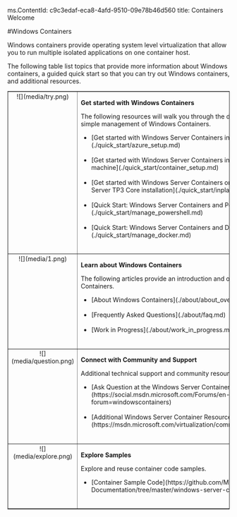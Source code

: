 ms.ContentId: c9c3edaf-eca8-4afd-9510-09e78b46d560
title: Containers Welcome

#Windows Containers

Windows containers provide operating system level virtualization that allow you to run multiple isolated applications on one container host.

The following table list topics that provide more information about Windows containers, a guided quick start so that you can try out Windows containers, and additional resources.

<table border="1" style="background-color:FFFFCC;border-collapse:collapse;border:1px solid FFCC00;color:000000;width:100%" cellpadding="15" cellspacing="3">
  <tr valign="top">
    <td>
      <center caps_internal_Id="6a01260b-ce23-4f5f-9844-1da62652772c">![](media/try.png)</center>
    </td>
    <td>
      <p>
        <strong caps_internal_Id="066f2ca2-2c96-475d-9726-6eb72dea2f1f">Get started with Windows Containers</strong>
      </p>
      <p caps_internal_Id="7244644b-7ee1-487b-bd3f-90d6e5e16761">The following resources will walk you through the deployment, creation, and simple management of Windows Containers.</p>
      <ul>
        <li class="unordered">[Get started with Windows Server Containers in Windows Azure](./quick_start/azure_setup.md)<br caps_internal_Id="abe3054e-bed2-4f97-b357-eb18567f562c" /><br caps_internal_Id="20aa76ea-401b-4edb-b482-81e002c27274" /></li>
        <li class="unordered">[Get started with Windows Server Containers in a new Hyper-V virtual machine](./quick_start/container_setup.md)<br caps_internal_Id="b0dc27d5-789c-4612-b16e-2a62c4bb8a4c" /><br caps_internal_Id="12c14620-258d-45eb-9932-021a206e6ea5" /></li>
        <li class="unordered">[Get started with Windows Server Containers on an existing Windows Server TP3 Core installation](./quick_start/inplace_setup.md)<br caps_internal_Id="355a6cd2-2623-46d0-b749-fcedaa862911" /><br caps_internal_Id="8e25ee90-9656-4901-94f7-5d307b757479" /></li>
        <li class="unordered">[Quick Start: Windows Server Containers and PowerShell](./quick_start/manage_powershell.md)<br caps_internal_Id="4864e46f-549b-4243-9e65-d1782acca67a" /><br caps_internal_Id="a19a5724-cff8-4477-830e-9449c370c163" /></li>
        <li class="unordered">[Quick Start: Windows Server Containers and Docker](./quick_start/manage_docker.md)<br caps_internal_Id="15d7f9b6-fd45-424d-be84-d4cb93b0ba42" /><br caps_internal_Id="b4db64c7-8738-4601-8e68-db442996abc6" /></li>
      </ul>
    </td>
  </tr>
  <tr valign="top">
    <td>
      <center caps_internal_Id="629a74c0-9689-4598-a6ed-ad78d262461f">![](media/1.png)</center>
    </td>
    <td valign="top">
      <p>
        <strong caps_internal_Id="567dc191-c561-4571-b821-85eea0e3dff0">Learn about Windows Containers</strong>
      </p>
      <p caps_internal_Id="41642180-6f5b-44c1-adc6-d3940d2cfc20">The following articles provide an introduction and overview of Windows Containers.</p>
      <ul>
        <li class="unordered">[About Windows Containers](./about/about_overview.md)<br caps_internal_Id="5652541e-4394-423b-843f-b15a2937741e" /><br caps_internal_Id="812e2ca9-b2f3-4cc8-9911-01d12fda0382" /></li>
        <li class="unordered">[Frequently Asked Questions](./about/faq.md)<br caps_internal_Id="aef3fbe5-7089-4587-bb62-d4fc602a72c8" /><br caps_internal_Id="a030994c-5303-4785-8e03-4463f5a82951" /></li>
        <li class="unordered">[Work in Progress](./about/work_in_progress.md)<br caps_internal_Id="5c16f060-9252-4478-96e4-2032d52241cd" /><br caps_internal_Id="ddbffdd1-597a-4672-9007-e30d372185ed" /></li>
      </ul>
    </td>
  </tr>
  <tr valign="top">
    <td>
      <center caps_internal_Id="62cabc2a-07fb-4c45-bd01-70e1ffc2826d">![](media/question.png)</center>
    </td>
    <td>
      <p>
        <strong caps_internal_Id="c5c5faef-bbda-4c49-9eb9-625ed9fb90c8">Connect with Community and Support</strong>
      </p>
      <p caps_internal_Id="796aa87a-bebb-4a69-ba59-a47cdcca5629">Additional technical support and community resources</p>
      <ul>
        <li class="unordered">[Ask Question at the Windows Server Container Forum](https://social.msdn.microsoft.com/Forums/en-US/home?forum=windowscontainers)<br caps_internal_Id="c47e7e95-e500-4f18-9aa7-53bd4b82ebdf" /><br caps_internal_Id="1ecbeedc-9f40-415d-82d2-7ba2f1d07749" /></li>
        <li class="unordered">[Additional Windows Server Container Resources](https://msdn.microsoft.com/virtualization/community/community_overview)<br caps_internal_Id="0444af4a-e501-4878-b317-cc824ea59535" /><br caps_internal_Id="7449867e-959b-49db-8560-4d1cb720f198" /></li>
      </ul>
    </td>
  </tr>
  <tr valign="top">
    <td>
      <center caps_internal_Id="334818aa-b13e-4d02-b6e4-92b47ab87188">![](media/explore.png)</center>
    </td>
    <td>
      <p>
        <strong caps_internal_Id="a1a25857-9891-46d3-a47a-744e968f2396">Explore Samples</strong>
      </p>
      <p caps_internal_Id="96567979-9b48-48d4-83db-11b27dc53731">Explore and reuse container code samples.</p>
      <ul>
        <li class="unordered">[Container Sample Code](https://github.com/Microsoft/Virtualization-Documentation/tree/master/windows-server-container-samples)<br caps_internal_Id="e33e35f8-fe61-4706-bf19-eedd56cbb614" /><br caps_internal_Id="4b3a676f-cec8-46f4-8475-5f7b0ffbdd95" /></li>
      </ul>
    </td>
  </tr>
</table>


